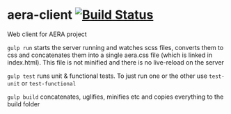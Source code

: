 # aera-client [![Build Status](https://travis-ci.org/GeoscienceAustralia/aera-client.svg?branch=master)](https://travis-ci.org/GeoscienceAustralia/aera-client)

Web client for AERA project

`gulp run` starts the server running and watches scss files, converts them to css and concatenates them into a
single aera.css file (which is linked in index.html). This file is not minified and there is no live-reload on the
server

`gulp test` runs unit & functional tests. To just run one or the other use `test-unit` or `test-functional`

`gulp build` concatenates, uglifies, minifies etc and copies everything to the build folder